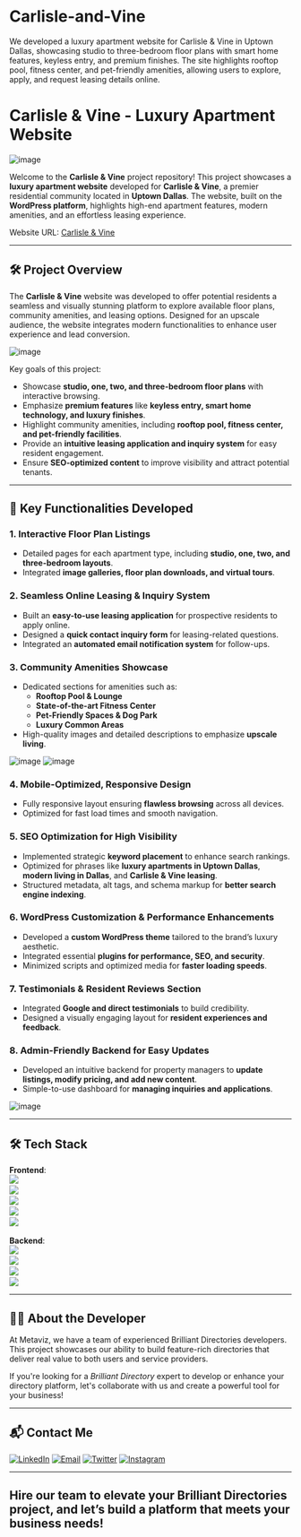 # Carlisle-and-Vine
We developed a luxury apartment website for Carlisle &amp; Vine in Uptown Dallas, showcasing studio to three-bedroom floor plans with smart home features, keyless entry, and premium finishes. The site highlights rooftop pool, fitness center, and pet-friendly amenities, allowing users to explore, apply, and request leasing details online.
# Carlisle & Vine - Luxury Apartment Website

![image](https://github.com/user-attachments/assets/e4f11d69-a261-4184-b24a-9df3bec25d79)

Welcome to the **Carlisle & Vine** project repository! This project showcases a **luxury apartment website** developed for **Carlisle & Vine**, a premier residential community located in **Uptown Dallas**. The website, built on the **WordPress platform**, highlights high-end apartment features, modern amenities, and an effortless leasing experience.

Website URL: [Carlisle & Vine](https://carlisleandvineapartments.com/)

---

## 🛠 Project Overview

The **Carlisle & Vine** website was developed to offer potential residents a seamless and visually stunning platform to explore available floor plans, community amenities, and leasing options. Designed for an upscale audience, the website integrates modern functionalities to enhance user experience and lead conversion.

![image](https://github.com/user-attachments/assets/6302eddf-4b0d-4860-9c37-f2f90948e676)

Key goals of this project:
- Showcase **studio, one, two, and three-bedroom floor plans** with interactive browsing.
- Emphasize **premium features** like **keyless entry, smart home technology, and luxury finishes**.
- Highlight community amenities, including **rooftop pool, fitness center, and pet-friendly facilities**.
- Provide an **intuitive leasing application and inquiry system** for easy resident engagement.
- Ensure **SEO-optimized content** to improve visibility and attract potential tenants.

---

## 🚀 Key Functionalities Developed

### 1. **Interactive Floor Plan Listings**
   - Detailed pages for each apartment type, including **studio, one, two, and three-bedroom layouts**.
   - Integrated **image galleries, floor plan downloads, and virtual tours**.

### 2. **Seamless Online Leasing & Inquiry System**
   - Built an **easy-to-use leasing application** for prospective residents to apply online.
   - Designed a **quick contact inquiry form** for leasing-related questions.
   - Integrated an **automated email notification system** for follow-ups.

### 3. **Community Amenities Showcase**
   - Dedicated sections for amenities such as:
     - **Rooftop Pool & Lounge**
     - **State-of-the-art Fitness Center**
     - **Pet-Friendly Spaces & Dog Park**
     - **Luxury Common Areas**
   - High-quality images and detailed descriptions to emphasize **upscale living**.

![image](https://github.com/user-attachments/assets/d87f552e-4a0b-4fd3-8c96-660a45438d66)
![image](https://github.com/user-attachments/assets/7023b823-4a73-4b9a-b63d-a854b31dc63f)

### 4. **Mobile-Optimized, Responsive Design**
   - Fully responsive layout ensuring **flawless browsing** across all devices.
   - Optimized for fast load times and smooth navigation.

### 5. **SEO Optimization for High Visibility**
   - Implemented strategic **keyword placement** to enhance search rankings.
   - Optimized for phrases like **luxury apartments in Uptown Dallas**, **modern living in Dallas**, and **Carlisle & Vine leasing**.
   - Structured metadata, alt tags, and schema markup for **better search engine indexing**.

### 6. **WordPress Customization & Performance Enhancements**
   - Developed a **custom WordPress theme** tailored to the brand’s luxury aesthetic.
   - Integrated essential **plugins for performance, SEO, and security**.
   - Minimized scripts and optimized media for **faster loading speeds**.

### 7. **Testimonials & Resident Reviews Section**
   - Integrated **Google and direct testimonials** to build credibility.
   - Designed a visually engaging layout for **resident experiences and feedback**.

### 8. **Admin-Friendly Backend for Easy Updates**
   - Developed an intuitive backend for property managers to **update listings, modify pricing, and add new content**.
   - Simple-to-use dashboard for **managing inquiries and applications**.

![image](https://github.com/user-attachments/assets/6b554e51-6260-47cb-9a84-94a47bd80310)

---

## 🛠️ Tech Stack

**Frontend**:  
![](https://img.shields.io/badge/HTML5-E34F26?style=for-the-badge&logo=html5&logoColor=white)&nbsp;  
![](https://img.shields.io/badge/CSS3-1572B6?style=for-the-badge&logo=css3&logoColor=white)&nbsp;  
![](https://img.shields.io/badge/JavaScript-F7DF1E?style=for-the-badge&logo=javascript&logoColor=black)&nbsp;  
![](https://img.shields.io/badge/jQuery-0769AD?style=for-the-badge&logo=jquery&logoColor=white)&nbsp;  
![](https://img.shields.io/badge/Bootstrap-7952B3?style=for-the-badge&logo=bootstrap&logoColor=white)&nbsp;  

**Backend**:  
![](https://img.shields.io/badge/WordPress-21759B?style=for-the-badge&logo=wordpress&logoColor=white)&nbsp;  
![](https://img.shields.io/badge/PHP-777BB4?style=for-the-badge&logo=php&logoColor=white)&nbsp;  
![](https://img.shields.io/badge/MySQL-4479A1?style=for-the-badge&logo=mysql&logoColor=white)&nbsp;  
![](https://img.shields.io/badge/REST%20API-005571?style=for-the-badge&logo=rest&logoColor=white)


---

## 👨‍💻 About the Developer

At Metaviz, we have a team of experienced Brilliant Directories developers. This project showcases our ability to build feature-rich directories that deliver real value to both users and service providers.

If you're looking for a *Brilliant Directory* expert to develop or enhance your directory platform, let's collaborate with us and create a powerful tool for your business!

---

## 📬 Contact Me

[![LinkedIn](https://img.shields.io/badge/LinkedIn-Connect-blue?style=for-the-badge&logo=linkedin)](https://www.linkedin.com/company/metaviz-tech/posts/?feedView=all)
[![Email](https://img.shields.io/badge/Email-Contact%20Me-orange?style=for-the-badge&logo=gmail)](mailto:info@metaviz.pro)
[![Twitter](https://img.shields.io/badge/Twitter-Connect-red?style=for-the-badge&logo=Twitter)](https://x.com/MetavizPro)
[![Instagram](https://img.shields.io/badge/Instagram-Contact%20Me-pink?style=for-the-badge&logo=Instagram)](https://www.instagram.com/metavizpro/)

---

Hire our team to elevate your Brilliant Directories project, and let’s build a platform that meets your business needs!
---
